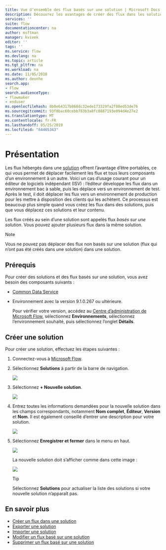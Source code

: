 ```yaml
---
title: Vue d’ensemble des flux basés sur une solution | Microsoft Docs
description: Découvrez les avantages de créer des flux dans les solutions.
services: ''
suite: flow
documentationcenter: na
author: msftman
manager: kvivek
editor: ''
tags: ''
ms.service: flow
ms.devlang: na
ms.topic: article
ms.tgt_pltfrm: na
ms.workload: na
ms.date: 11/05/2018
ms.author: deonhe
search.app:
- Flow
search.audienceType:
- flowmaker
- enduser
ms.openlocfilehash: 8b0e64317b868dc32ede173329fa2f88ed53de76
ms.sourcegitcommit: 93f8bac60cebb783b3a8fc8887193e094d4e27e2
ms.translationtype: MT
ms.contentlocale: fr-FR
ms.lasthandoff: 05/25/2019
ms.locfileid: "64465343"
---
```

# <a name="overview"></a>Présentation

Les flux hébergés dans une [solution](https://docs.microsoft.com/powerapps/maker/common-data-service/solutions-overview) offrent l’avantage d’être portables, ce qui vous permet de déplacer facilement les flux et tous leurs composants d’un environnement à un autre. Voici un cas d’usage courant pour un éditeur de logiciels indépendant (ISV) : l’éditeur développe les flux dans un environnement bac à sable, puis les déplace vers un environnement de test. Après le test, il doit déplacer les flux vers un environnement de production pour les mettre à disposition des clients qui les achètent. Ce processus est beaucoup plus simple quand vous créez les flux dans des solutions, puis que vous déplacez ces solutions et leur contenu.

Les flux créés au sein d’une solution sont appelés flux *basés sur une solution*. Vous pouvez ajouter plusieurs flux dans la même solution.

> [!NOTE] 
> Vous ne pouvez pas déplacer des flux non basés sur une solution (flux qui n’ont pas été créés dans une solution) dans une solution.

## <a name="prerequisites"></a>Prérequis

Pour créer des solutions et des flux basés sur une solution, vous avez besoin des composants suivants :

- [Common Data Service](https://docs.microsoft.com/powerapps/maker/common-data-service/data-platform-intro)
- Environnement avec la version 9.1.0.267 ou ultérieure.

  Pour vérifier votre version, accédez au [Centre d’administration de Microsoft Flow](https://admin.flow.microsoft.com), sélectionnez **Environnements**, sélectionnez l’environnement souhaité, puis sélectionnez l’onglet **Détails**.

## <a name="create-a-solution"></a>Créer une solution

Pour créer une solution, effectuez les étapes suivantes :

1. Connectez-vous à [Microsoft Flow](https://flow.microsoft.com).
1. Sélectionnez **Solutions** à partir de la barre de navigation.

   ![](./media/overview-solution-flows/select-solutions-from-left-nav.png)

1. Sélectionnez **+ Nouvelle solution**.

   ![](./media/overview-solution-flows/select-new-solution.png)

1. Entrez toutes les informations demandées pour la nouvelle solution dans les champs correspondants, notamment **Nom complet**, **Éditeur**, **Version** et **Nom**. Il est également conseillé d’entrer une description pour votre solution.

   ![](./media/overview-solution-flows/new-solution.png)

1. Sélectionnez **Enregistrer et fermer** dans le menu en haut.

   ![](./media/overview-solution-flows/save-and-close-solution.png)

   La nouvelle solution doit s’afficher comme dans cette image :

   ![](./media/overview-solution-flows/new-solution-created.png)

   > [!TIP]
   > Sélectionnez **Solutions** pour actualiser la liste des solutions si votre nouvelle solution n’apparaît pas.

## <a name="learn-more"></a>En savoir plus

- [Créer un flux dans une solution](./create-flow-solution.md)
- [Exporter une solution](./export-flow-solution.md)
- [Importer une solution](./import-flow-solution.md)
- [Modifier un flux basé sur une solution](./edit-solution-aware-flow.md)
- [Supprimer un flux basé sur une solution](./remove-solution-aware-flow.md)
